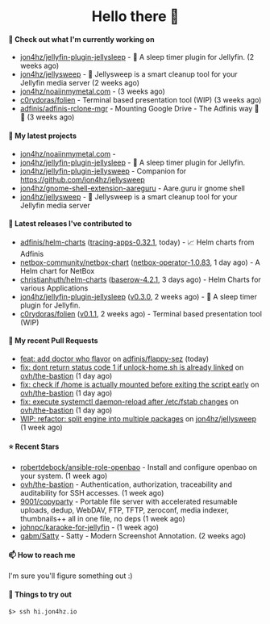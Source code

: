 <h1 align=center>Hello there 👋</h1>

#### 👷 Check out what I'm currently working on

- [jon4hz/jellyfin-plugin-jellysleep](https://github.com/jon4hz/jellyfin-plugin-jellysleep) - 🌙 A sleep timer plugin for Jellyfin. (2 weeks ago)
- [jon4hz/jellysweep](https://github.com/jon4hz/jellysweep) - 🧹 Jellysweep is a smart cleanup tool for your Jellyfin media server (2 weeks ago)
- [jon4hz/noaiinmymetal.com](https://github.com/jon4hz/noaiinmymetal.com) -  (3 weeks ago)
- [c0rydoras/folien](https://github.com/c0rydoras/folien) - Terminal based presentation tool (WIP) (3 weeks ago)
- [adfinis/adfinis-rclone-mgr](https://github.com/adfinis/adfinis-rclone-mgr) - Mounting Google Drive - The Adfinis way 🧙✨ (3 weeks ago)

#### 🌱 My latest projects

- [jon4hz/noaiinmymetal.com](https://github.com/jon4hz/noaiinmymetal.com) - 
- [jon4hz/jellyfin-plugin-jellysleep](https://github.com/jon4hz/jellyfin-plugin-jellysleep) - 🌙 A sleep timer plugin for Jellyfin.
- [jon4hz/jellyfin-plugin-jellysweep](https://github.com/jon4hz/jellyfin-plugin-jellysweep) - Companion for https://github.com/jon4hz/jellysweep
- [jon4hz/gnome-shell-extension-aareguru](https://github.com/jon4hz/gnome-shell-extension-aareguru) - Aare.guru ir gnome shell
- [jon4hz/jellysweep](https://github.com/jon4hz/jellysweep) - 🧹 Jellysweep is a smart cleanup tool for your Jellyfin media server

#### 🔭 Latest releases I've contributed to

- [adfinis/helm-charts](https://github.com/adfinis/helm-charts) ([tracing-apps-0.32.1](https://github.com/adfinis/helm-charts/releases/tag/tracing-apps-0.32.1), today) - 📈 Helm charts from Adfinis
- [netbox-community/netbox-chart](https://github.com/netbox-community/netbox-chart) ([netbox-operator-1.0.83](https://github.com/netbox-community/netbox-chart/releases/tag/netbox-operator-1.0.83), 1 day ago) - A Helm chart for NetBox
- [christianhuth/helm-charts](https://github.com/christianhuth/helm-charts) ([baserow-4.2.1](https://github.com/christianhuth/helm-charts/releases/tag/baserow-4.2.1), 3 days ago) - Helm Charts for various Applications
- [jon4hz/jellyfin-plugin-jellysleep](https://github.com/jon4hz/jellyfin-plugin-jellysleep) ([v0.3.0](https://github.com/jon4hz/jellyfin-plugin-jellysleep/releases/tag/v0.3.0), 2 weeks ago) - 🌙 A sleep timer plugin for Jellyfin.
- [c0rydoras/folien](https://github.com/c0rydoras/folien) ([v0.1.1](https://github.com/c0rydoras/folien/releases/tag/v0.1.1), 2 weeks ago) - Terminal based presentation tool (WIP)

#### 🔨 My recent Pull Requests

- [feat: add doctor who flavor](https://github.com/adfinis/flappy-sez/pull/38) on [adfinis/flappy-sez](https://github.com/adfinis/flappy-sez) (today)
- [fix: dont return status code 1 if unlock-home.sh is already linked](https://github.com/ovh/the-bastion/pull/578) on [ovh/the-bastion](https://github.com/ovh/the-bastion) (1 day ago)
- [fix: check if /home is actually mounted before exiting the script early](https://github.com/ovh/the-bastion/pull/577) on [ovh/the-bastion](https://github.com/ovh/the-bastion) (1 day ago)
- [fix: execute systemctl daemon-reload after /etc/fstab changes](https://github.com/ovh/the-bastion/pull/576) on [ovh/the-bastion](https://github.com/ovh/the-bastion) (1 day ago)
- [WIP: refactor: split engine into multiple packages](https://github.com/jon4hz/jellysweep/pull/74) on [jon4hz/jellysweep](https://github.com/jon4hz/jellysweep) (1 week ago)

#### ⭐ Recent Stars

- [robertdebock/ansible-role-openbao](https://github.com/robertdebock/ansible-role-openbao) - Install and configure openbao on your system. (1 week ago)
- [ovh/the-bastion](https://github.com/ovh/the-bastion) - Authentication, authorization, traceability and auditability for SSH accesses. (1 week ago)
- [9001/copyparty](https://github.com/9001/copyparty) - Portable file server with accelerated resumable uploads, dedup, WebDAV, FTP, TFTP, zeroconf, media indexer, thumbnails&#43;&#43; all in one file, no deps (1 week ago)
- [johnpc/karaoke-for-jellyfin](https://github.com/johnpc/karaoke-for-jellyfin) -  (1 week ago)
- [gabm/Satty](https://github.com/gabm/Satty) - Satty - Modern Screenshot Annotation. (2 weeks ago)

#### 📫 How to reach me
I'm sure you'll figure something out :)

#### 👀 Things to try out
```
$> ssh hi.jon4hz.io
```